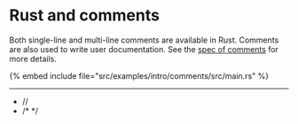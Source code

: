 # Rust and comments

Both single-line and multi-line comments are available in Rust.
Comments are also used to write user documentation. See the [spec of comments](https://doc.rust-lang.org/reference/comments.html) for more details.

{% embed include file="src/examples/intro/comments/src/main.rs" %}

---

* //
* /* */


